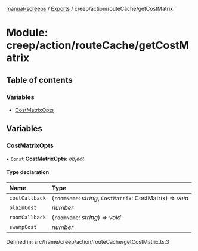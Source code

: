 [manual-screeps](../README.md) / [Exports](../modules.md) / creep/action/routeCache/getCostMatrix

# Module: creep/action/routeCache/getCostMatrix

## Table of contents

### Variables

- [CostMatrixOpts](creep_action_routecache_getcostmatrix.md#costmatrixopts)

## Variables

### CostMatrixOpts

• `Const` **CostMatrixOpts**: *object*

#### Type declaration

| Name | Type |
| :------ | :------ |
| `costCallback` | (`roomName`: *string*, `CostMatrix`: CostMatrix) => *void* |
| `plainCost` | *number* |
| `roomCallback` | (`roomName`: *string*) => *void* |
| `swampCost` | *number* |

Defined in: src/frame/creep/action/routeCache/getCostMatrix.ts:3
